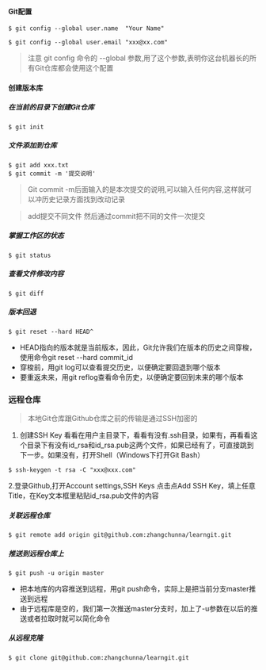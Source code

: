 #### Git配置

```
$ git config --global user.name  "Your Name"

$ git config --global user.email "xxx@xx.com"
```
> 注意 git config 命令的 --global 参数,用了这个参数,表明你这台机器长的所有Git仓库都会使用这个配置
#### 创建版本库
##### 在当前的目录下创建Git仓库
```
$ git init
```
##### 文件添加到仓库

```
$ git add xxx.txt
$ git commit -m '提交说明'
```
>Git commit -m后面输入的是本次提交的说明,可以输入任何内容,这样就可以冲历史记录方面找到改动记录

>add提交不同文件
然后通过commit把不同的文件一次提交


##### 掌握工作区的状态
```
$ git status
```
##### 查看文件修改内容
```
$ git diff
```
##### 版本回退
```
$ git reset --hard HEAD^
```
- HEAD指向的版本就是当前版本，因此，Git允许我们在版本的历史之间穿梭，使用命令git reset --hard commit_id
- 穿梭前，用git log可以查看提交历史，以便确定要回退到哪个版本
- 要重返未来，用git reflog查看命令历史，以便确定要回到未来的哪个版本


### 远程仓库
> 本地Git仓库跟Github仓库之前的传输是通过SSH加密的
1. 创建SSH Key
看看在用户主目录下，看看有没有.ssh目录，如果有，再看看这个目录下有没有id_rsa和id_rsa.pub这两个文件，如果已经有了，可直接跳到下一步。如果没有，打开Shell（Windows下打开Git Bash）

```
$ ssh-keygen -t rsa -C "xxx@xxx.com"
```
2.登录Github,打开Account settings,SSH Keys 点击点Add SSH Key，填上任意Title，在Key文本框里粘贴id_rsa.pub文件的内容 

##### 关联远程仓库
```
$ git remote add origin git@github.com:zhangchunna/learngit.git
```
##### 推送到远程仓库上
```
$ git push -u origin master
```
- 把本地库的内容推送到远程，用git push命令，实际上是把当前分支master推送到远程
- 由于远程库是空的，我们第一次推送master分支时，加上了-u参数在以后的推送或者拉取时就可以简化命令
##### 从远程克隆
```
$ git clone git@github.com:zhangchunna/learngit.git
```
